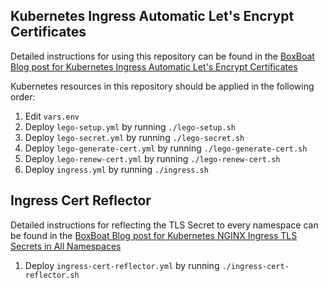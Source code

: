 ## Kubernetes Ingress Automatic Let's Encrypt Certificates

Detailed instructions for using this repository can be found in the [BoxBoat Blog post for Kubernetes Ingress Automatic Let's Encrypt Certificates](https://boxboat.com/2018/06/12/kubernetes-ingress-lets-encrypt-certificates/)

Kubernetes resources in this repository should be applied in the following order:

1. Edit `vars.env`
2. Deploy `lego-setup.yml` by running `./lego-setup.sh`
3. Deploy `lego-secret.yml` by running `./lego-secret.sh`
4. Deploy `lego-generate-cert.yml` by running `./lego-generate-cert.sh`
5. Deploy `lego-renew-cert.yml` by running `./lego-renew-cert.sh`
6. Deploy `ingress.yml` by running `./ingress.sh`

## Ingress Cert Reflector

Detailed instructions for reflecting the TLS Secret to every namespace can be found in the [BoxBoat Blog post for Kubernetes NGINX Ingress TLS Secrets in All Namespaces](https://boxboat.com/2018/07/02/kubernetes-nginx-ingress-tls-secrets-all-namespaces/)

1. Deploy `ingress-cert-reflector.yml` by running `./ingress-cert-reflector.sh`
